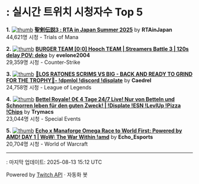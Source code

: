 # : 실시간 트위치 시청자수 Top 5

**1.** [![thumb](https://static-cdn.jtvnw.net/previews-ttv/live_user_rtainjapan-320x180.jpg)](https://twitch.tv/RTAinJapan)
**[聖剣伝説3 : RTA in Japan Summer 2025](https://twitch.tv/RTAinJapan)** by **RTAinJapan**<br>44,621명 시청  - Trials of Mana

**2.** [![thumb](https://static-cdn.jtvnw.net/previews-ttv/live_user_evelone2004-320x180.jpg)](https://twitch.tv/evelone2004)
**[BURGER TEAM [0:0] Hooch TEAM | Streamers Battle 3 | 120s delay POV: deko](https://twitch.tv/evelone2004)** by **evelone2004**<br>29,359명 시청  - Counter-Strike

**3.** [![thumb](https://static-cdn.jtvnw.net/previews-ttv/live_user_caedrel-320x180.jpg)](https://twitch.tv/Caedrel)
**[🔴LOS RATONES SCRIMS VS BIG - BACK AND READY TO GRIND FOR THE TROPHY🔴-  !dpmlol !discord !displate](https://twitch.tv/Caedrel)** by **Caedrel**<br>24,758명 시청  - League of Legends

**4.** [![thumb](https://static-cdn.jtvnw.net/previews-ttv/live_user_trymacs-320x180.jpg)](https://twitch.tv/Trymacs)
**[Bettel Royale! 0€ 4 Tage 24/7 Live! Nur von Betteln und Schnorren leben für den guten Zweck! | !Displate !ESN !LevlUp !Pizza !Chips](https://twitch.tv/Trymacs)** by **Trymacs**<br>23,044명 시청  - Special Events

**5.** [![thumb](https://static-cdn.jtvnw.net/previews-ttv/live_user_echo_esports-320x180.jpg)](https://twitch.tv/Echo_Esports)
**[Echo x Manaforge Omega Race to World First: Powered by AMD!  DAY 1 | WoW: The War Within !amd](https://twitch.tv/Echo_Esports)** by **Echo_Esports**<br>20,704명 시청  - World of Warcraft


---
: 마지막 업데이트: 2025-08-13 15:12 UTC

Powered by [Twitch API](https://dev.twitch.tv/docs/api/reference) · 자동화 봇
